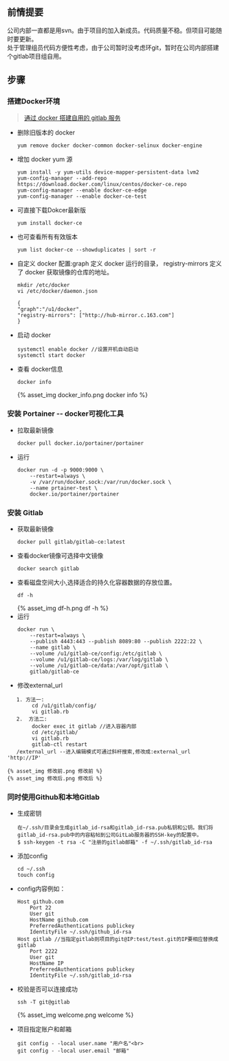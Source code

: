 ## 前情提要

公司内部一直都是用svn。由于项目的加入新成员。代码质量不稳。但项目可能随时要更新。<br>
处于管理组员代码方便性考虑，由于公司暂时没考虑环git，暂时在公司内部搭建个gitlab项目组自用。

<!--more-->

## 步骤

### 搭建Docker环境

> [通过 docker 搭建自用的 gitlab 服务](https://juejin.im/post/5a4c9ff36fb9a04507700fcc)

- 删除旧版本的 docker
    ```
    yum remove docker docker-common docker-selinux docker-engine
    ```
- 增加 docker yum 源
  ```
  yum install -y yum-utils device-mapper-persistent-data lvm2
  yum-config-manager --add-repo https://download.docker.com/linux/centos/docker-ce.repo
  yum-config-manager --enable docker-ce-edge
  yum-config-manager --enable docker-ce-test
  ```
- 可直接下载Dokcer最新版
    ```
    yum install docker-ce
    ```
- 也可查看所有有效版本
    ```
    yum list docker-ce --showduplicates | sort -r
    ```
- 自定义 docker 配置:graph 定义 docker 运行的目录， registry-mirrors 定义了 docker 获取镜像的仓库的地址。
    ```
    mkdir /etc/docker
    vi /etc/docker/daemon.json
    
    {
    "graph":"/u1/docker",
    "registry-mirrors": ["http://hub-mirror.c.163.com"]
    }
    ```
- 启动 docker
    ```
    systemctl enable docker //设置开机自动启动
    systemctl start docker
    ```
- 查看 docker信息
    ```
    docker info
    ```
    {% asset_img docker_info.png docker info %}

### 安装 Portainer -- docker可视化工具

- 拉取最新镜像
    ```
    docker pull docker.io/portainer/portainer
    ```
- 运行
    ```
    docker run -d -p 9000:9000 \
        --restart=always \
        -v /var/run/docker.sock:/var/run/docker.sock \
        --name prtainer-test \
        docker.io/portainer/portainer
    ```

### 安装 Gitlab

- 获取最新镜像
    ```
    docker pull gitlab/gitlab-ce:latest
    ```
- 查看docker镜像可选择中文镜像
    ```
    docker search gitlab 
    ```
- 查看磁盘空间大小,选择适合的持久化容器数据的存放位置。
    ```
    df -h
    ```
    {% asset_img df-h.png df -h %}
- 运行
    ```
    docker run \
        --restart=always \
        --publish 4443:443 --publish 8089:80 --publish 2222:22 \
        --name gitlab \
        --volume /u1/gitlab-ce/config:/etc/gitlab \
        --volume /u1/gitlab-ce/logs:/var/log/gitlab \
        --volume /u1/gitlab-ce/data:/var/opt/gitlab \
        gitlab/gitlab-ce
    ```
- 修改external_url
```
   1. 方法一:
        cd /u1/gitlab/config/ 
        vi gitlab.rb
   2.  方法二:
        docker exec it gitlab //进入容器内部
        cd /etc/gitlab/
        vi gitlab.rb
        gitlab-ctl restart
   /external_url --进入编辑模式可通过斜杆搜索,修改成:external_url 'http://IP'
```


    {% asset_img 修改前.png 修改前 %}
    {% asset_img 修改后.png 修改后 %}

### 同时使用Github和本地Gitlab

- 生成密钥
    ```
    在~/.ssh/目录会生成gitlab_id-rsa和gitlab_id-rsa.pub私钥和公钥。我们将gitlab_id-rsa.pub中的内容粘帖到公司GitLab服务器的SSH-key的配置中。
    $ ssh-keygen -t rsa -C "注册的gitlab邮箱" -f ~/.ssh/gitlab_id-rsa
    ```
- 添加config
    ```
    cd ~/.ssh
    touch config
    ```
- config内容例如：
    ```
    Host github.com
        Port 22
        User git
        HostName github.com
        PreferredAuthentications publickey
        IdentityFile ~/.ssh/github_id-rsa
    Host gitlab //当指定gitlab则项目的git@IP:test/test.git的IP要相应替换成gitlab
        Port 2222
        User git
        HostName IP
        PreferredAuthentications publickey
        IdentityFile ~/.ssh/gitlab_id-rsa
    ```
- 校验是否可以连接成功
    ```
    ssh -T git@gitlab
    ```

    {% asset_img welcome.png welcome %}
- 项目指定账户和邮箱
    ```
    git config - -local user.name "用户名"<br>
    git config - -local user.email "邮箱"
    ```
